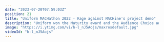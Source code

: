 ```yaml
---
date: "2023-07-20T07:59:03Z"
position: 21
title: "Uniform MACHathon 2022 - Rage against MACHine's project demo"
description: "Uniform won the Maturity award and the Audience Choice award at this year's MACHathon! The winning project from Rage against the MACHine was a composable accelerator for commerce sites. This video is a demo of how it works (and a bit about how we made it work). Here's why we built it: to allow businesses to spin up actually useable eCommerce websites with the click of one button. But how was it made? And why is it important that it was built with composability in mind and a MACH architecture? You can find out these and more details in the blog post we wrote on the subject: https://uniform.to/uniform-wins-MACH-awards"
image: "https://i.ytimg.com/vi/h-l_nJ5Aojs/maxresdefault.jpg"
videoId: "h-l_nJ5Aojs"
---
```


